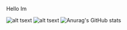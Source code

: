 Hello Im

  ![ alt tsext ](https://img.shields.io/badge/Learning-Csharp-6515DD?style=for-the-badge&logo=CSharp)
  ![ alt tsext ](https://img.shields.io/badge/Soon-Python-F2BB13?style=for-the-badge&logo=Python)
![Anurag's GitHub stats](https://github-readme-stats.vercel.app/api?username=TrilogyTRX&show_icons=true&theme=transparent)
